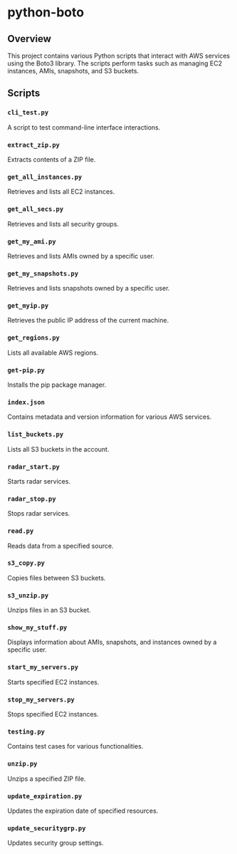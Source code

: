 # python-boto

## Overview
This project contains various Python scripts that interact with AWS services using the Boto3 library. The scripts perform tasks such as managing EC2 instances, AMIs, snapshots, and S3 buckets.

## Scripts

### `cli_test.py`
A script to test command-line interface interactions.

### `extract_zip.py`
Extracts contents of a ZIP file.

### `get_all_instances.py`
Retrieves and lists all EC2 instances.

### `get_all_secs.py`
Retrieves and lists all security groups.

### `get_my_ami.py`
Retrieves and lists AMIs owned by a specific user.

### `get_my_snapshots.py`
Retrieves and lists snapshots owned by a specific user.

### `get_myip.py`
Retrieves the public IP address of the current machine.

### `get_regions.py`
Lists all available AWS regions.

### `get-pip.py`
Installs the pip package manager.

### `index.json`
Contains metadata and version information for various AWS services.

### `list_buckets.py`
Lists all S3 buckets in the account.

### `radar_start.py`
Starts radar services.

### `radar_stop.py`
Stops radar services.

### `read.py`
Reads data from a specified source.

### `s3_copy.py`
Copies files between S3 buckets.

### `s3_unzip.py`
Unzips files in an S3 bucket.

### `show_my_stuff.py`
Displays information about AMIs, snapshots, and instances owned by a specific user.

### `start_my_servers.py`
Starts specified EC2 instances.

### `stop_my_servers.py`
Stops specified EC2 instances.

### `testing.py`
Contains test cases for various functionalities.

### `unzip.py`
Unzips a specified ZIP file.

### `update_expiration.py`
Updates the expiration date of specified resources.

### `update_securitygrp.py`
Updates security group settings.